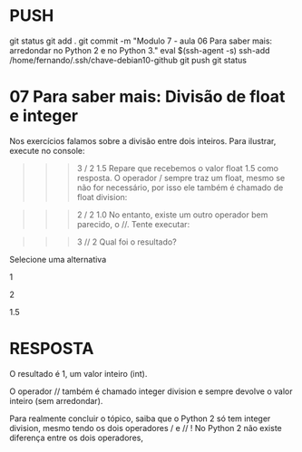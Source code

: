 


# ###################################################################################################################################################################
# ###################################################################################################################################################################
# PUSH

git status
git add .
git commit -m "Modulo 7 - aula  06 Para saber mais: arredondar no Python 2 e no Python 3."
eval $(ssh-agent -s)
ssh-add /home/fernando/.ssh/chave-debian10-github
git push
git status




# ###################################################################################################################################################################
# ###################################################################################################################################################################
# 07 Para saber mais: Divisão de float e integer

Nos exercícios falamos sobre a divisão entre dois inteiros. Para ilustrar, execute no console:

>>>  3 / 2
1.5
Repare que recebemos o valor float 1.5 como resposta. O operador / sempre traz um float, mesmo se não for necessário, por isso ele também é chamado de float division:

>>>  2 / 2
1.0
No entanto, existe um outro operador bem parecido, o //. Tente executar:

>>>  3 // 2
Qual foi o resultado?

Selecione uma alternativa

1


2


1.5




# ###################################################################################################################################################################
# ###################################################################################################################################################################
# RESPOSTA

O resultado é 1, um valor inteiro (int).

O operador // também é chamado integer division e sempre devolve o valor inteiro (sem arredondar).

Para realmente concluir o tópico, saiba que o Python 2 só tem integer division, mesmo tendo os dois operadores / e // ! No Python 2 não existe diferença entre os dois operadores,